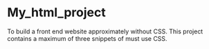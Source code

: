 # My_html_project
To build a front end website approximately without CSS. This project contains a maximum of three snippets of must use CSS.

